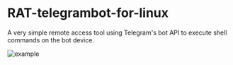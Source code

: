 # RAT-telegrambot-for-linux
A very simple remote access tool using Telegram's bot API to execute shell commands on the bot device.


![example](https://github.com/user-attachments/assets/4948b373-61c5-4f05-91e6-68c739028275)

